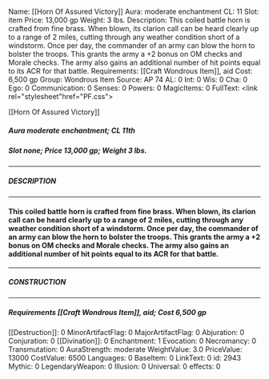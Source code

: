 Name: [[Horn Of Assured Victory]]
Aura: moderate enchantment
CL: 11
Slot: item
Price: 13,000 gp
Weight: 3 lbs.
Description: This coiled battle horn is crafted from fine brass. When blown, its clarion call can be heard clearly up to a range of 2 miles, cutting through any weather condition short of a windstorm. Once per day, the commander of an army can blow the horn to bolster the troops. This grants the army a +2 bonus on OM checks and Morale checks. The army also gains an additional number of hit points equal to its ACR for that battle.
Requirements: [[Craft Wondrous Item]], aid
Cost: 6,500 gp
Group: Wondrous Item
Source: AP 74
AL: 0
Int: 0
Wis: 0
Cha: 0
Ego: 0
Communication: 0
Senses: 0
Powers: 0
MagicItems: 0
FullText: <link rel="stylesheet"href="PF.css"><div class="heading"><p class="alignleft">[[Horn Of Assured Victory]]</p><div style="clear: both;"></div></div><div><h5><b>Aura </b>moderate enchantment; <b>CL </b>11th</h5><h5><b>Slot </b>none; <b>Price </b>13,000 gp; <b>Weight </b>3 lbs.</h5></div><hr/><div><h5><b>DESCRIPTION</b></h5></div><hr/><div><h4><p>This coiled battle horn is crafted from fine brass. When blown, its clarion call can be heard clearly up to a range of 2 miles, cutting through any weather condition short of a windstorm. Once per day, the commander of an army can blow the horn to bolster the troops. This grants the army a +2 bonus on OM checks and Morale checks. The army also gains an additional number of hit points equal to its ACR for that battle.</p></h4></div><hr/><div><h5><b>CONSTRUCTION</b></h5></div><hr/><div><h5><b>Requirements </b>[[Craft Wondrous Item]], <i>aid</i>; <b>Cost </b>6,500 gp</h5></div>
[[Destruction]]: 0
MinorArtifactFlag: 0
MajorArtifactFlag: 0
Abjuration: 0
Conjuration: 0
[[Divination]]: 0
Enchantment: 1
Evocation: 0
Necromancy: 0
Transmutation: 0
AuraStrength: moderate
WeightValue: 3.0
PriceValue: 13000
CostValue: 6500
Languages: 0
BaseItem: 0
LinkText: 0
id: 2943
Mythic: 0
LegendaryWeapon: 0
Illusion: 0
Universal: 0
effects: 0
